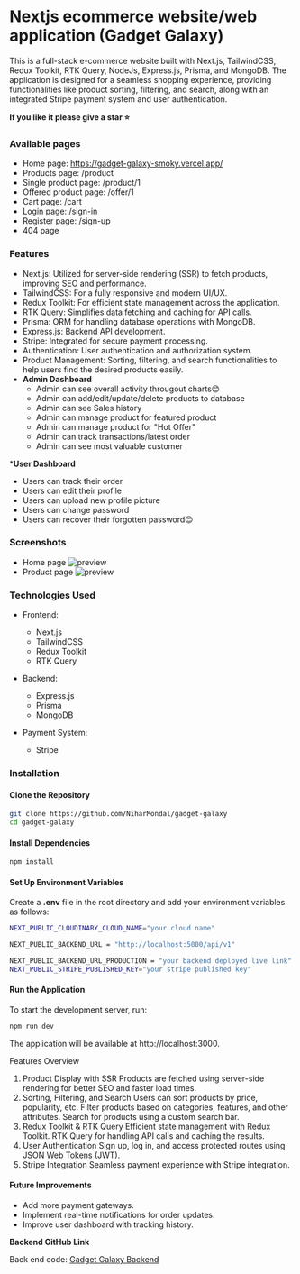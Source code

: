 # Nextjs ecommerce website/web application (Gadget Galaxy)
This is a full-stack e-commerce website built with Next.js, TailwindCSS, Redux Toolkit, RTK Query, NodeJs, Express.js, Prisma, and MongoDB. The application is designed for a seamless shopping experience, providing functionalities like product sorting, filtering, and search, along with an integrated Stripe payment system and user authentication.

**If you like it please give a star ⭐**    

### Available pages
* Home page: https://gadget-galaxy-smoky.vercel.app/
* Products page: /product
* Single product page: /product/1
* Offered product page: /offer/1
* Cart page: /cart
* Login page: /sign-in
* Register page: /sign-up
* 404 page


### Features
* Next.js: Utilized for server-side rendering (SSR) to fetch products, improving SEO and performance.
* TailwindCSS: For a fully responsive and modern UI/UX.
* Redux Toolkit: For efficient state management across the application.
* RTK Query: Simplifies data fetching and caching for API calls.
* Prisma: ORM for handling database operations with MongoDB.
* Express.js: Backend API development.
* Stripe: Integrated for secure payment processing.
* Authentication: User authentication and authorization system.
* Product Management: Sorting, filtering, and search functionalities to help users find the desired products easily.
* __Admin Dashboard__
  * Admin can see overall activity througout charts😊
  * Admin can add/edit/update/delete products to database
  * Admin can see Sales history
  * Admin can manage product for featured product
  * Admin can manage product for "Hot Offer"
  * Admin can track transactions/latest order
  * Admin can see most valuable customer      
     
*__User Dashboard__
  * Users can track their order
  * Users can edit their profile
  * Users can upload new profile picture 
  * Users can change password
  * Users can recover their forgotten password😊

### Screenshots
* Home page
![preview](public/preview/screencapture-gadget-galaxy.png)
* Product page
![preview](public/preview/screencapture-gadget-galaxy-product.png)

### Technologies Used
* Frontend:
  * Next.js
  * TailwindCSS
  * Redux Toolkit
  * RTK Query

* Backend:
  * Express.js
  * Prisma
  * MongoDB
  
* Payment System:
  * Stripe
### Installation
#### Clone the Repository
```bash
git clone https://github.com/NiharMondal/gadget-galaxy
cd gadget-galaxy
```
#### Install Dependencies
```bash
npm install
```
#### Set Up Environment Variables
Create a __.env__ file in the root directory and add your environment variables as follows:

```bash
NEXT_PUBLIC_CLOUDINARY_CLOUD_NAME="your cloud name"

NEXT_PUBLIC_BACKEND_URL = "http://localhost:5000/api/v1"

NEXT_PUBLIC_BACKEND_URL_PRODUCTION = "your backend deployed live link"
NEXT_PUBLIC_STRIPE_PUBLISHED_KEY="your stripe published key"
```
#### Run the Application
To start the development server, run:

```bash
npm run dev
```
The application will be available at http://localhost:3000.

Features Overview
1. Product Display with SSR
Products are fetched using server-side rendering for better SEO and faster load times.
2. Sorting, Filtering, and Search
Users can sort products by price, popularity, etc.
Filter products based on categories, features, and other attributes.
Search for products using a custom search bar.
3. Redux Toolkit & RTK Query
Efficient state management with Redux Toolkit.
RTK Query for handling API calls and caching the results.
4. User Authentication
Sign up, log in, and access protected routes using JSON Web Tokens (JWT).
5. Stripe Integration
Seamless payment experience with Stripe integration.

#### Future Improvements
* Add more payment gateways.
* Implement real-time notifications for order updates.
* Improve user dashboard with tracking history.


**Backend GitHub Link**    

Back end code: [Gadget Galaxy Backend](https://github.com/NiharMondal/gadget-galaxy-backend)